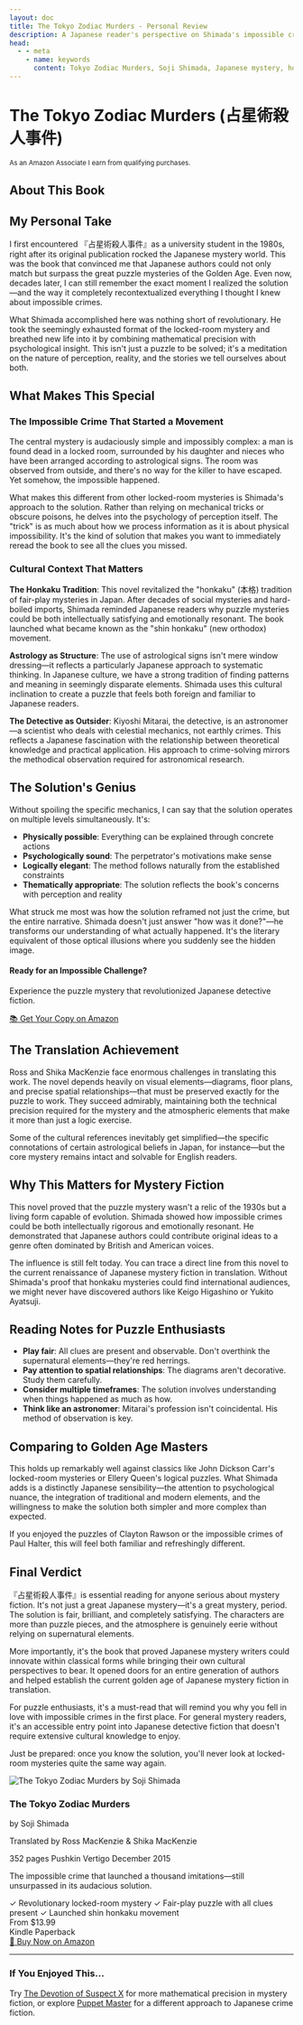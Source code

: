 ```yaml
---
layout: doc
title: The Tokyo Zodiac Murders - Personal Review
description: A Japanese reader's perspective on Shimada's impossible crime masterpiece that launched the shin honkaku movement and redefined puzzle mysteries.
head:
  - - meta
    - name: keywords
      content: Tokyo Zodiac Murders, Soji Shimada, Japanese mystery, honkaku, impossible crime, locked room, book review
---
```


<script setup>
import AmazonBookCard from '../../../.vitepress/components/AmazonBookCard.vue'
import { getBook } from '../../../.vitepress/amazon-config.js'

const book = getBook('tokyo-zodiac-murders')
</script>

# The Tokyo Zodiac Murders (占星術殺人事件)

<div class="affiliate-disclosure">
  <small>As an Amazon Associate I earn from qualifying purchases.</small>
</div>

## About This Book

<AmazonBookCard 
  :book="book" 
  :asin="book.asin"
  associate-id="northernscrip-20"
/>

## My Personal Take

I first encountered 『占星術殺人事件』as a university student in the 1980s, right after its original publication rocked the Japanese mystery world. This was the book that convinced me that Japanese authors could not only match but surpass the great puzzle mysteries of the Golden Age. Even now, decades later, I can still remember the exact moment I realized the solution—and the way it completely recontextualized everything I thought I knew about impossible crimes.

What Shimada accomplished here was nothing short of revolutionary. He took the seemingly exhausted format of the locked-room mystery and breathed new life into it by combining mathematical precision with psychological insight. This isn't just a puzzle to be solved; it's a meditation on the nature of perception, reality, and the stories we tell ourselves about both.

## What Makes This Special

### The Impossible Crime That Started a Movement

The central mystery is audaciously simple and impossibly complex: a man is found dead in a locked room, surrounded by his daughter and nieces who have been arranged according to astrological signs. The room was observed from outside, and there's no way for the killer to have escaped. Yet somehow, the impossible happened.

What makes this different from other locked-room mysteries is Shimada's approach to the solution. Rather than relying on mechanical tricks or obscure poisons, he delves into the psychology of perception itself. The "trick" is as much about how we process information as it is about physical impossibility. It's the kind of solution that makes you want to immediately reread the book to see all the clues you missed.

### Cultural Context That Matters

**The Honkaku Tradition**: This novel revitalized the "honkaku" (本格) tradition of fair-play mysteries in Japan. After decades of social mysteries and hard-boiled imports, Shimada reminded Japanese readers why puzzle mysteries could be both intellectually satisfying and emotionally resonant. The book launched what became known as the "shin honkaku" (new orthodox) movement.

**Astrology as Structure**: The use of astrological signs isn't mere window dressing—it reflects a particularly Japanese approach to systematic thinking. In Japanese culture, we have a strong tradition of finding patterns and meaning in seemingly disparate elements. Shimada uses this cultural inclination to create a puzzle that feels both foreign and familiar to Japanese readers.

**The Detective as Outsider**: Kiyoshi Mitarai, the detective, is an astronomer—a scientist who deals with celestial mechanics, not earthly crimes. This reflects a Japanese fascination with the relationship between theoretical knowledge and practical application. His approach to crime-solving mirrors the methodical observation required for astronomical research.

## The Solution's Genius

Without spoiling the specific mechanics, I can say that the solution operates on multiple levels simultaneously. It's:

- **Physically possible**: Everything can be explained through concrete actions
- **Psychologically sound**: The perpetrator's motivations make sense
- **Logically elegant**: The method follows naturally from the established constraints
- **Thematically appropriate**: The solution reflects the book's concerns with perception and reality

What struck me most was how the solution reframed not just the crime, but the entire narrative. Shimada doesn't just answer "how was it done?"—he transforms our understanding of what actually happened. It's the literary equivalent of those optical illusions where you suddenly see the hidden image.

<div class="mid-page-cta">
  <div class="cta-content">
    <h4>Ready for an Impossible Challenge?</h4>
    <p>Experience the puzzle mystery that revolutionized Japanese detective fiction.</p>
    <a href="https://amzn.to/4l5BmKJ" target="_blank" rel="noopener noreferrer" class="amazon-cta-button">
      📚 Get Your Copy on Amazon
    </a>
  </div>
</div>

## The Translation Achievement

Ross and Shika MacKenzie face enormous challenges in translating this work. The novel depends heavily on visual elements—diagrams, floor plans, and precise spatial relationships—that must be preserved exactly for the puzzle to work. They succeed admirably, maintaining both the technical precision required for the mystery and the atmospheric elements that make it more than just a logic exercise.

Some of the cultural references inevitably get simplified—the specific connotations of certain astrological beliefs in Japan, for instance—but the core mystery remains intact and solvable for English readers.

## Why This Matters for Mystery Fiction

This novel proved that the puzzle mystery wasn't a relic of the 1930s but a living form capable of evolution. Shimada showed how impossible crimes could be both intellectually rigorous and emotionally resonant. He demonstrated that Japanese authors could contribute original ideas to a genre often dominated by British and American voices.

The influence is still felt today. You can trace a direct line from this novel to the current renaissance of Japanese mystery fiction in translation. Without Shimada's proof that honkaku mysteries could find international audiences, we might never have discovered authors like Keigo Higashino or Yukito Ayatsuji.

## Reading Notes for Puzzle Enthusiasts

- **Play fair**: All clues are present and observable. Don't overthink the supernatural elements—they're red herrings.
- **Pay attention to spatial relationships**: The diagrams aren't decorative. Study them carefully.
- **Consider multiple timeframes**: The solution involves understanding when things happened as much as how.
- **Think like an astronomer**: Mitarai's profession isn't coincidental. His method of observation is key.

## Comparing to Golden Age Masters

This holds up remarkably well against classics like John Dickson Carr's locked-room mysteries or Ellery Queen's logical puzzles. What Shimada adds is a distinctly Japanese sensibility—the attention to psychological nuance, the integration of traditional and modern elements, and the willingness to make the solution both simpler and more complex than expected.

If you enjoyed the puzzles of Clayton Rawson or the impossible crimes of Paul Halter, this will feel both familiar and refreshingly different.

## Final Verdict

『占星術殺人事件』is essential reading for anyone serious about mystery fiction. It's not just a great Japanese mystery—it's a great mystery, period. The solution is fair, brilliant, and completely satisfying. The characters are more than puzzle pieces, and the atmosphere is genuinely eerie without relying on supernatural elements.

More importantly, it's the book that proved Japanese mystery writers could innovate within classical forms while bringing their own cultural perspectives to bear. It opened doors for an entire generation of authors and helped establish the current golden age of Japanese mystery fiction in translation.

For puzzle enthusiasts, it's a must-read that will remind you why you fell in love with impossible crimes in the first place. For general mystery readers, it's an accessible entry point into Japanese detective fiction that doesn't require extensive cultural knowledge to enjoy.

Just be prepared: once you know the solution, you'll never look at locked-room mysteries quite the same way again.

<div class="final-purchase-cta">
  <div class="amazon-book-card">
    <div class="book-image">
      <img src="/images/books/tokyo-zodiac-murders.jpg" 
           alt="The Tokyo Zodiac Murders by Soji Shimada" 
           loading="lazy">
    </div>
    <div class="book-details">
      <h3>The Tokyo Zodiac Murders</h3>
      <p class="author">by Soji Shimada</p>
      <p class="translator">Translated by Ross MacKenzie & Shika MacKenzie</p>
      <div class="book-meta">
        <span class="pages">352 pages</span>
        <span class="publisher">Pushkin Vertigo</span>
        <span class="publish-date">December 2015</span>
      </div>
      <p class="cta-description">The impossible crime that launched a thousand imitations—still unsurpassed in its audacious solution.</p>
      <div class="cta-benefits">
        <span class="benefit">✓ Revolutionary locked-room mystery</span>
        <span class="benefit">✓ Fair-play puzzle with all clues present</span>
        <span class="benefit">✓ Launched shin honkaku movement</span>
      </div>
      <div class="price-info">
        <span class="price">From $13.99</span>
        <div class="formats">
          <span class="format-tag">Kindle</span>
          <span class="format-tag">Paperback</span>
        </div>
      </div>
      <a href="https://amzn.to/4l5BmKJ" 
         target="_blank" 
         rel="noopener noreferrer" 
         class="amazon-buy-button">
        🛒 Buy Now on Amazon
      </a>
    </div>
  </div>
</div>

---

<div class="recommendation-box">
  <h3>If You Enjoyed This...</h3>
  <p>Try <a href="/en/books/mystery-novels/devotion-of-suspect-x">The Devotion of Suspect X</a> for more mathematical precision in mystery fiction, or explore <a href="/en/books/mystery-novels/puppet-master">Puppet Master</a> for a different approach to Japanese crime fiction.</p>
</div>
